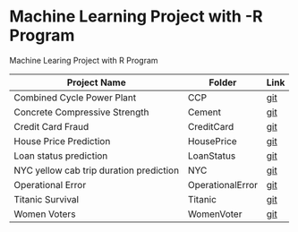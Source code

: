 # Machine Learning Project with -R Program
Machine Learing Project with R Program

| Project Name | Folder  | Link |
| ------ | ------ | ------ | 
| Combined Cycle Power Plant | CCP |  [git](https://github.com/sudhirln92/machine-learning-with-R/tree/master/CCP)|
| Concrete Compressive Strength | Cement |  [git](https://github.com/sudhirln92/machine-learning-with-R/tree/master/Cement)|
| Credit Card Fraud | CreditCard |  [git](https://github.com/sudhirln92/machine-learning-with-R/tree/master/CreditCard)|
| House Price Prediction | HousePrice |  [git](https://github.com/sudhirln92/machine-learning-with-R/tree/master/HousePrice)|
| Loan status prediction | LoanStatus |  [git](https://github.com/sudhirln92/machine-learning-with-R/tree/master/LoanStatus)|
| NYC yellow cab trip duration prediction | NYC |  [git](https://github.com/sudhirln92/machine-learning-with-R/tree/master/NYC)|
| Operational Error | OperationalError |  [git](https://github.com/sudhirln92/machine-learning-with-R/tree/master/OperationalError)|
| Titanic Survival | Titanic |  [git](https://github.com/sudhirln92/machine-learning-with-R/tree/master/Titanic)|
| Women Voters | WomenVoter |  [git](https://github.com/sudhirln92/machine-learning-with-R/tree/master/WomenVoter)|
